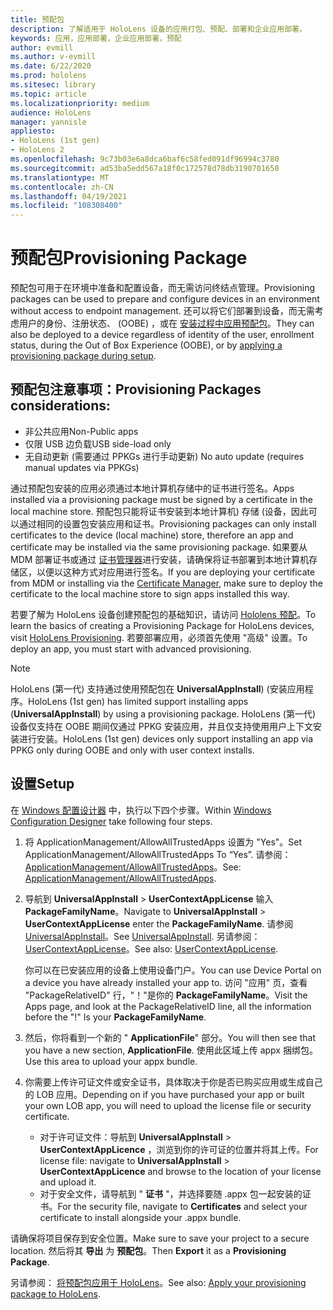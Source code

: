 ```yaml
---
title: 预配包
description: 了解适用于 HoloLens 设备的应用打包、预配、部署和企业应用部署。
keywords: 应用，应用部署，企业应用部署，预配
author: evmill
ms.author: v-evmill
ms.date: 6/22/2020
ms.prod: hololens
ms.sitesec: library
ms.topic: article
ms.localizationpriority: medium
audience: HoloLens
manager: yannisle
appliesto:
- HoloLens (1st gen)
- HoloLens 2
ms.openlocfilehash: 9c73b03e6a8dca6baf6c58fed091df96994c3780
ms.sourcegitcommit: ad53ba5edd567a18f0c172578d78db3190701650
ms.translationtype: MT
ms.contentlocale: zh-CN
ms.lasthandoff: 04/19/2021
ms.locfileid: "108308400"
---
```

# <a name="provisioning-package"></a><span data-ttu-id="64f41-104">预配包</span><span class="sxs-lookup"><span data-stu-id="64f41-104">Provisioning Package</span></span>

<span data-ttu-id="64f41-105">预配包可用于在环境中准备和配置设备，而无需访问终结点管理。</span><span class="sxs-lookup"><span data-stu-id="64f41-105">Provisioning packages can be used to prepare and configure devices in an environment without access to endpoint management.</span></span> <span data-ttu-id="64f41-106">还可以将它们部署到设备，而无需考虑用户的身份、注册状态、 (OOBE) ，或在 [安装过程中应用预配包](https://docs.microsoft.com/hololens/hololens-provisioning##apply-a-provisioning-package-to-hololens-during-setup)。</span><span class="sxs-lookup"><span data-stu-id="64f41-106">They can also be deployed to a device regardless of identity of the user, enrollment status, during the Out of Box Experience (OOBE), or by [applying a provisioning package during setup](https://docs.microsoft.com/hololens/hololens-provisioning##apply-a-provisioning-package-to-hololens-during-setup).</span></span>

## <a name="provisioning-packages-considerations"></a><span data-ttu-id="64f41-107">预配包注意事项：</span><span class="sxs-lookup"><span data-stu-id="64f41-107">Provisioning Packages considerations:</span></span>

* <span data-ttu-id="64f41-108">非公共应用</span><span class="sxs-lookup"><span data-stu-id="64f41-108">Non-Public apps</span></span>
* <span data-ttu-id="64f41-109">仅限 USB 边负载</span><span class="sxs-lookup"><span data-stu-id="64f41-109">USB side-load only</span></span>
* <span data-ttu-id="64f41-110">无自动更新 (需要通过 PPKGs 进行手动更新) </span><span class="sxs-lookup"><span data-stu-id="64f41-110">No auto update (requires manual updates via PPKGs)</span></span>

<span data-ttu-id="64f41-111">通过预配包安装的应用必须通过本地计算机存储中的证书进行签名。</span><span class="sxs-lookup"><span data-stu-id="64f41-111">Apps installed via a provisioning package must be signed by a certificate in the local machine store.</span></span> <span data-ttu-id="64f41-112">预配包只能将证书安装到本地计算机) 存储 (设备，因此可以通过相同的设置包安装应用和证书。</span><span class="sxs-lookup"><span data-stu-id="64f41-112">Provisioning packages can only install certificates to the device (local machine) store, therefore an app and certificate may be installed via the same provisioning package.</span></span> <span data-ttu-id="64f41-113">如果要从 MDM 部署证书或通过 [证书管理器](certificate-manager.md)进行安装，请确保将证书部署到本地计算机存储区，以便以这种方式对应用进行签名。</span><span class="sxs-lookup"><span data-stu-id="64f41-113">If you are deploying your certificate from MDM or installing via the [Certificate Manager](certificate-manager.md), make sure to deploy the certificate to the local machine store to sign apps installed this way.</span></span>

<span data-ttu-id="64f41-114">若要了解为 HoloLens 设备创建预配包的基础知识，请访问 [Hololens 预配](https://docs.microsoft.com/hololens/hololens-provisioning)。</span><span class="sxs-lookup"><span data-stu-id="64f41-114">To learn the basics of creating a Provisioning Package for HoloLens devices, visit [HoloLens Provisioning](https://docs.microsoft.com/hololens/hololens-provisioning).</span></span> <span data-ttu-id="64f41-115">若要部署应用，必须首先使用 "高级" 设置。</span><span class="sxs-lookup"><span data-stu-id="64f41-115">To deploy an app, you must start with advanced provisioning.</span></span>

> [!NOTE]
> <span data-ttu-id="64f41-116">HoloLens (第一代) 支持通过使用预配包在 **UniversalAppInstall**)  (安装应用程序。</span><span class="sxs-lookup"><span data-stu-id="64f41-116">HoloLens (1st gen) has limited support installing apps (**UniversalAppInstall**) by using a provisioning package.</span></span> <span data-ttu-id="64f41-117">HoloLens (第一代) 设备仅支持在 OOBE 期间仅通过 PPKG 安装应用，并且仅支持使用用户上下文安装进行安装。</span><span class="sxs-lookup"><span data-stu-id="64f41-117">HoloLens (1st gen) devices only support installing an app via PPKG only during OOBE and only with user context installs.</span></span>

## <a name="setup"></a><span data-ttu-id="64f41-118">设置</span><span class="sxs-lookup"><span data-stu-id="64f41-118">Setup</span></span>

<span data-ttu-id="64f41-119">在 [Windows 配置设计器](https://www.microsoft.com/store/productId/9NBLGGH4TX22) 中，执行以下四个步骤。</span><span class="sxs-lookup"><span data-stu-id="64f41-119">Within [Windows Configuration Designer](https://www.microsoft.com/store/productId/9NBLGGH4TX22) take following four steps.</span></span>

1. <span data-ttu-id="64f41-120">将 ApplicationManagement/AllowAllTrustedApps 设置为 "Yes"。</span><span class="sxs-lookup"><span data-stu-id="64f41-120">Set ApplicationManagement/AllowAllTrustedApps To “Yes”.</span></span> <span data-ttu-id="64f41-121">请参阅： [ApplicationManagement/AllowAllTrustedApps](https://docs.microsoft.com/windows/client-management/mdm/policy-csp-applicationmanagement#applicationmanagement-allowalltrustedapps)。</span><span class="sxs-lookup"><span data-stu-id="64f41-121">See: [ApplicationManagement/AllowAllTrustedApps](https://docs.microsoft.com/windows/client-management/mdm/policy-csp-applicationmanagement#applicationmanagement-allowalltrustedapps).</span></span>

2. <span data-ttu-id="64f41-122">导航到 **UniversalAppInstall**  >  **UserContextAppLicense** 输入 **PackageFamilyName**。</span><span class="sxs-lookup"><span data-stu-id="64f41-122">Navigate to **UniversalAppInstall** > **UserContextAppLicense** enter the **PackageFamilyName**.</span></span> <span data-ttu-id="64f41-123">请参阅 [UniversalAppInstall](https://docs.microsoft.com/windows/configuration/wcd/wcd-universalappinstall)。</span><span class="sxs-lookup"><span data-stu-id="64f41-123">See [UniversalAppInstall](https://docs.microsoft.com/windows/configuration/wcd/wcd-universalappinstall).</span></span> <span data-ttu-id="64f41-124">另请参阅： [UserContextAppLicense](https://docs.microsoft.com/windows/configuration/wcd/wcd-universalappinstall#usercontextapplicense)。</span><span class="sxs-lookup"><span data-stu-id="64f41-124">See also: [UserContextAppLicense](https://docs.microsoft.com/windows/configuration/wcd/wcd-universalappinstall#usercontextapplicense).</span></span>

   <span data-ttu-id="64f41-125">你可以在已安装应用的设备上使用设备门户。</span><span class="sxs-lookup"><span data-stu-id="64f41-125">You can use Device Portal on a device you have already installed your app to.</span></span> <span data-ttu-id="64f41-126">访问 "应用" 页，查看 "PackageRelativeID" 行，"！"是你的 **PackageFamilyName**。</span><span class="sxs-lookup"><span data-stu-id="64f41-126">Visit the Apps page, and look at the PackageRelativeID line, all the information before the "!" Is your **PackageFamilyName**.</span></span>

3. <span data-ttu-id="64f41-127">然后，你将看到一个新的 " **ApplicationFile**" 部分。</span><span class="sxs-lookup"><span data-stu-id="64f41-127">You will then see that you have a new section, **ApplicationFile**.</span></span> <span data-ttu-id="64f41-128">使用此区域上传 appx 捆绑包。</span><span class="sxs-lookup"><span data-stu-id="64f41-128">Use this area to upload your appx bundle.</span></span>

4. <span data-ttu-id="64f41-129">你需要上传许可证文件或安全证书，具体取决于你是否已购买应用或生成自己的 LOB 应用。</span><span class="sxs-lookup"><span data-stu-id="64f41-129">Depending on if you have purchased your app or built your own LOB app, you will need to upload the license file or security certificate.</span></span>

    - <span data-ttu-id="64f41-130">对于许可证文件：导航到 **UniversalAppInstall**  >  **UserContextAppLicence** ，浏览到你的许可证的位置并将其上传。</span><span class="sxs-lookup"><span data-stu-id="64f41-130">For license file: navigate to **UniversalAppInstall** > **UserContextAppLicence** and browse to the location of your license and upload it.</span></span>
    - <span data-ttu-id="64f41-131">对于安全文件，请导航到 " **证书** "，并选择要随 .appx 包一起安装的证书。</span><span class="sxs-lookup"><span data-stu-id="64f41-131">For the security file, navigate to **Certificates** and select your certificate to install alongside your .appx bundle.</span></span>

<span data-ttu-id="64f41-132">请确保将项目保存到安全位置。</span><span class="sxs-lookup"><span data-stu-id="64f41-132">Make sure to save your project to a secure location.</span></span> <span data-ttu-id="64f41-133">然后将其 **导出** 为 **预配包**。</span><span class="sxs-lookup"><span data-stu-id="64f41-133">Then **Export** it as a **Provisioning Package**.</span></span>  

<span data-ttu-id="64f41-134">另请参阅： [将预配包应用于 HoloLens](https://docs.microsoft.com/hololens/hololens-provisioning#apply-a-provisioning-package-to-hololens-during-setup)。</span><span class="sxs-lookup"><span data-stu-id="64f41-134">See also: [Apply your provisioning package to HoloLens](https://docs.microsoft.com/hololens/hololens-provisioning#apply-a-provisioning-package-to-hololens-during-setup).</span></span>
